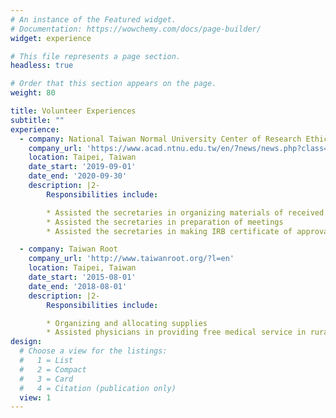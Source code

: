 ```yaml
---
# An instance of the Featured widget.
# Documentation: https://wowchemy.com/docs/page-builder/
widget: experience

# This file represents a page section.
headless: true

# Order that this section appears on the page.
weight: 80

title: Volunteer Experiences
subtitle: ""
experience:
  - company: National Taiwan Normal University Center of Research Ethics
    company_url: 'https://www.acad.ntnu.edu.tw/en/7news/news.php?class=1101&class2=170'
    location: Taipei, Taiwan
    date_start: '2019-09-01'
    date_end: '2020-09-30'
    description: |2-
        Responsibilities include:

        * Assisted the secretaries in organizing materials of received cases
        * Assisted the secretaries in preparation of meetings
        * Assisted the secretaries in making IRB certificate of approval

  - company: Taiwan Root
    company_url: 'http://www.taiwanroot.org/?l=en'
    location: Taipei, Taiwan
    date_start: '2015-08-01'
    date_end: '2018-08-01'
    description: |2-
        Responsibilities include:

        * Organizing and allocating supplies
        * Assisted physicians in providing free medical service in rural areas
design:
  # Choose a view for the listings:
  #   1 = List
  #   2 = Compact
  #   3 = Card
  #   4 = Citation (publication only)
  view: 1
---
```

